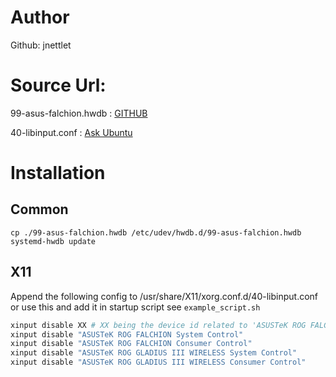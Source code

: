 # Author

Github: jnettlet


# Source Url:

99-asus-falchion.hwdb : [GITHUB](https://gist.github.com/jnettlet/afb20a048b8720f3b4eb8506d8b05643)

40-libinput.conf : [Ask Ubuntu](https://askubuntu.com/questions/1351203/how-do-i-stop-my-rog-falchion-wireless-keyboard-from-rebooting-ubuntu)

# Installation

## Common

```
cp ./99-asus-falchion.hwdb /etc/udev/hwdb.d/99-asus-falchion.hwdb
systemd-hwdb update
```

## X11

Append the following config to /usr/share/X11/xorg.conf.d/40-libinput.conf or use this and add it in startup script see `example_script.sh`

```bash
xinput disable XX # XX being the device id related to 'ASUSTeK ROG FALCHION System Control'
xinput disable "ASUSTeK ROG FALCHION System Control"
xinput disable "ASUSTeK ROG FALCHION Consumer Control"
xinput disable "ASUSTeK ROG GLADIUS III WIRELESS System Control"
xinput disable "ASUSTeK ROG GLADIUS III WIRELESS Consumer Control"
```